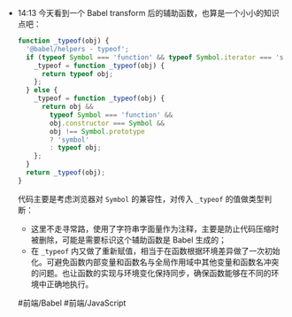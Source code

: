 
- 14:13 
	今天看到一个 Babel transform 后的辅助函数，也算是一个小小的知识点吧：
	```js
	function _typeof(obj) {
	  '@babel/helpers - typeof';
	  if (typeof Symbol === 'function' && typeof Symbol.iterator === 'symbol') {
	    _typeof = function _typeof(obj) {
	      return typeof obj;
	    };
	  } else {
	    _typeof = function _typeof(obj) {
	      return obj &&
	        typeof Symbol === 'function' &&
	        obj.constructor === Symbol &&
	        obj !== Symbol.prototype
	        ? 'symbol'
	        : typeof obj;
	    };
	  }
	  return _typeof(obj);
	}
	```
	代码主要是考虑浏览器对 `Symbol` 的兼容性，对传入 `_typeof` 的值做类型判断：
	- 这里不走寻常路，使用了字符串字面量作为注释，主要是防止代码压缩时被删除，可能是需要标识这个辅助函数是 Babel 生成的；
	- 在 `_typeof` 内又做了重新赋值，相当于在函数根据环境差异做了一次初始化。可避免函数内部变量和函数名与全局作用域中其他变量和函数名冲突的问题。也让函数的实现与环境变化保持同步，确保函数能够在不同的环境中正确地执行。
	
	#前端/Babel #前端/JavaScript